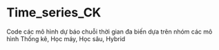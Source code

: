 # Time_series_CK

Code các mô hình dự báo chuỗi thời gian đa biến dựa trên nhóm các mô hình Thống kê, Học máy, Học sâu, Hybrid
